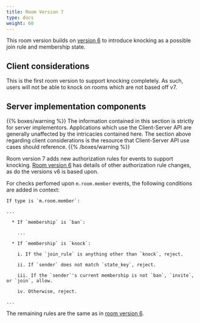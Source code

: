 ```yaml
---
title: Room Version 7
type: docs
weight: 60
---
```


This room version builds on [version 6](/rooms/v6) to introduce knocking
as a possible join rule and membership state.

## Client considerations

This is the first room version to support knocking completely. As such,
users will not be able to knock on rooms which are not based off v7.

## Server implementation components

{{% boxes/warning %}}
The information contained in this section is strictly for server
implementors. Applications which use the Client-Server API are generally
unaffected by the intricacies contained here. The section above
regarding client considerations is the resource that Client-Server API
use cases should reference.
{{% /boxes/warning %}}

Room version 7 adds new authorization rules for events to support knocking.
[Room version 6](/rooms/v6) has details of other authorization rule changes,
as do the versions v6 is based upon.

For checks perfomed upon `m.room.member` events, the following conditions
are added in context:

    If type is `m.room.member`:

    ...

      * If `membership` is `ban`:

        ...

      * If `membership` is `knock`:

        i. If the `join_rule` is anything other than `knock`, reject.

        ii. If `sender` does not match `state_key`, reject.

        iii. If the `sender`'s current membership is not `ban`, `invite`, or `join`, allow.

        iv. Otherwise, reject.

    ...

The remaining rules are the same as in [room version 6](/rooms/v6#authorization-rules-for-events).
